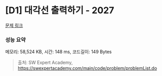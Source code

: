 # [D1] 대각선 출력하기 - 2027 

[문제 링크](https://swexpertacademy.com/main/code/problem/problemDetail.do?contestProbId=AV5QFuZ6As0DFAUq) 

### 성능 요약

메모리: 58,524 KB, 시간: 148 ms, 코드길이: 149 Bytes



> 출처: SW Expert Academy, https://swexpertacademy.com/main/code/problem/problemList.do